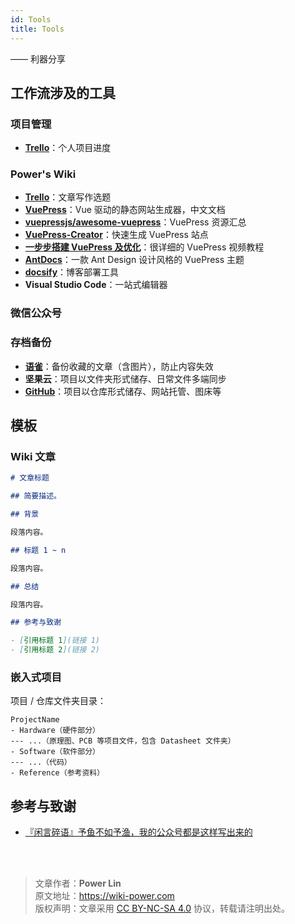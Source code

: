 ```yaml
---
id: Tools
title: Tools
---
```


—— 利器分享

## 工作流涉及的工具

### 项目管理

- [**Trello**](https://trello.com/b/0QeKClyr/%E4%B8%AA%E4%BA%BA%E9%A1%B9%E7%9B%AE)：个人项目进度

### Power's Wiki

- [**Trello**](https://trello.com/b/0QeKClyr/%E4%B8%AA%E4%BA%BA%E9%A1%B9%E7%9B%AE)：文章写作选题
- [**VuePress**](https://vuepress.vuejs.org/zh/)：Vue 驱动的静态网站生成器，中文文档
- [**vuepressjs/awesome-vuepress**](https://github.com/vuepressjs/awesome-vuepress)：VuePress 资源汇总
- [**VuePress-Creator**](https://zpfz.github.io/vuepress-creator/)：快速生成 VuePress 站点
- [**一步步搭建 VuePress 及优化**](https://www.bilibili.com/video/av43316513?p=1)：很详细的 VuePress 视频教程
- [**AntDocs**](http://antdocs.seeyoz.cn/)：一款 Ant Design 设计风格的 VuePress 主题
- [**docsify**](https://docsify.js.org/#/zh-cn/)：博客部署工具
- **Visual Studio Code**：一站式编辑器

### 微信公众号

### 存档备份

- [**语雀**](https://www.yuque.com/collection-power)：备份收藏的文章（含图片），防止内容失效
- **坚果云**：项目以文件夹形式储存、日常文件多端同步
- [**GitHub**](https://github.com/linyuxuanlin)：项目以仓库形式储存、网站托管、图床等

## 模板

### Wiki 文章

```markdown
# 文章标题

## 简要描述。

## 背景

段落内容。

## 标题 1 ~ n

段落内容。

## 总结

段落内容。

## 参考与致谢

- [引用标题 1](链接 1)
- [引用标题 2](链接 2)
```

### 嵌入式项目

项目 / 仓库文件夹目录：

```
ProjectName
- Hardware（硬件部分）
--- ...（原理图、PCB 等项目文件，包含 Datasheet 文件夹）
- Software（软件部分）
--- ...（代码）
- Reference（参考资料）
```

## 参考与致谢

- [『闲言碎语』予鱼不如予渔，我的公众号都是这样写出来的](https://mp.weixin.qq.com/s?__biz=MzI5Nzk5MTg3MQ==&mid=2247486709&idx=1&sn=fd394016d3d97e800192743f93474def&chksm=ecade725dbda6e33976ae2af4f795bf3b7b5505c2aa22fd9dc018a88d5f22bfee80bd229220c&scene=126&sessionid=0&subscene=0&clicktime=1581573151#rd)

<br />

<br />

> 文章作者：**Power Lin**  
> 原文地址：<https://wiki-power.com>  
> 版权声明：文章采用 [CC BY-NC-SA 4.0](https://creativecommons.org/licenses/by/4.0/deed.zh) 协议，转载请注明出处。
